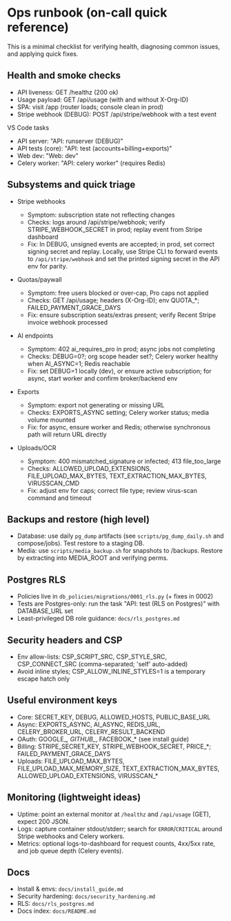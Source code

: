 # Ops runbook (on-call quick reference)

This is a minimal checklist for verifying health, diagnosing common issues, and applying quick fixes.

## Health and smoke checks
- API liveness: GET /healthz (200 ok)
- Usage payload: GET /api/usage (with and without X-Org-ID)
- SPA: visit /app (router loads; console clean in prod)
- Stripe webhook (DEBUG): POST /api/stripe/webhook with a test event

VS Code tasks
- API server: "API: runserver (DEBUG)"
- API tests (core): "API: test (accounts+billing+exports)"
- Web dev: "Web: dev"
- Celery worker: "API: celery worker" (requires Redis)

## Subsystems and quick triage
- Stripe webhooks
  - Symptom: subscription state not reflecting changes
  - Checks: logs around /api/stripe/webhook; verify STRIPE_WEBHOOK_SECRET in prod; replay event from Stripe dashboard
  - Fix: In DEBUG, unsigned events are accepted; in prod, set correct signing secret and replay. Locally, use Stripe CLI to forward events to `/api/stripe/webhook` and set the printed signing secret in the API env for parity.

- Quotas/paywall
  - Symptom: free users blocked or over-cap, Pro caps not applied
  - Checks: GET /api/usage; headers (X-Org-ID); env QUOTA_*; FAILED_PAYMENT_GRACE_DAYS
  - Fix: ensure subscription seats/extras present; verify Recent Stripe invoice webhook processed

- AI endpoints
  - Symptom: 402 ai_requires_pro in prod; async jobs not completing
  - Checks: DEBUG=0?; org scope header set?; Celery worker healthy when AI_ASYNC=1; Redis reachable
  - Fix: set DEBUG=1 locally (dev), or ensure active subscription; for async, start worker and confirm broker/backend env

- Exports
  - Symptom: export not generating or missing URL
  - Checks: EXPORTS_ASYNC setting; Celery worker status; media volume mounted
  - Fix: for async, ensure worker and Redis; otherwise synchronous path will return URL directly

- Uploads/OCR
  - Symptom: 400 mismatched_signature or infected; 413 file_too_large
  - Checks: ALLOWED_UPLOAD_EXTENSIONS, FILE_UPLOAD_MAX_BYTES, TEXT_EXTRACTION_MAX_BYTES, VIRUSSCAN_CMD
  - Fix: adjust env for caps; correct file type; review virus-scan command and timeout

## Backups and restore (high level)
- Database: use daily `pg_dump` artifacts (see `scripts/pg_dump_daily.sh` and compose/jobs). Test restore to a staging DB.
- Media: use `scripts/media_backup.sh` for snapshots to /backups. Restore by extracting into MEDIA_ROOT and verifying perms.

## Postgres RLS
- Policies live in `db_policies/migrations/0001_rls.py` (+ fixes in 0002)
- Tests are Postgres-only: run the task "API: test (RLS on Postgres)" with DATABASE_URL set
- Least-privileged DB role guidance: `docs/rls_postgres.md`

## Security headers and CSP
- Env allow-lists: CSP_SCRIPT_SRC, CSP_STYLE_SRC, CSP_CONNECT_SRC (comma-separated; 'self' auto-added)
- Avoid inline styles; CSP_ALLOW_INLINE_STYLES=1 is a temporary escape hatch only

## Useful environment keys
- Core: SECRET_KEY, DEBUG, ALLOWED_HOSTS, PUBLIC_BASE_URL
- Async: EXPORTS_ASYNC, AI_ASYNC, REDIS_URL, CELERY_BROKER_URL, CELERY_RESULT_BACKEND
- OAuth: GOOGLE_*, GITHUB_*, FACEBOOK_* (see install guide)
- Billing: STRIPE_SECRET_KEY, STRIPE_WEBHOOK_SECRET, PRICE_*; FAILED_PAYMENT_GRACE_DAYS
- Uploads: FILE_UPLOAD_MAX_BYTES, FILE_UPLOAD_MAX_MEMORY_SIZE, TEXT_EXTRACTION_MAX_BYTES, ALLOWED_UPLOAD_EXTENSIONS, VIRUSSCAN_*

## Monitoring (lightweight ideas)
- Uptime: point an external monitor at `/healthz` and `/api/usage` (GET), expect 200 JSON.
- Logs: capture container stdout/stderr; search for `ERROR`/`CRITICAL` around Stripe webhooks and Celery workers.
- Metrics: optional logs-to-dashboard for request counts, 4xx/5xx rate, and job queue depth (Celery events).

## Docs
- Install & envs: `docs/install_guide.md`
- Security hardening: `docs/security_hardening.md`
- RLS: `docs/rls_postgres.md`
- Docs index: `docs/README.md`
